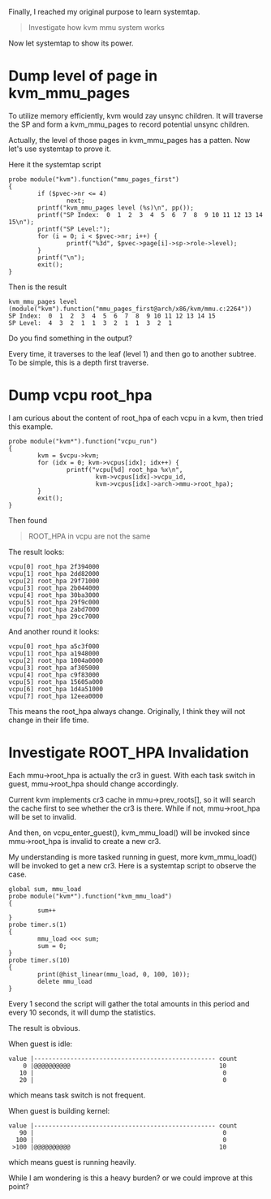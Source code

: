 Finally, I reached my original purpose to learn systemtap.

> Investigate how kvm mmu system works

Now let systemtap to show its power.

# Dump level of page in kvm_mmu_pages

To utilize memory efficiently, kvm would zay unsync children. It will traverse
the SP and form a kvm_mmu_pages to record potential unsync children.

Actually, the level of those pages in kvm_mmu_pages has a patten. Now let's
use systemtap to prove it.

Here it the systemtap script

```
probe module("kvm").function("mmu_pages_first")
{
        if ($pvec->nr <= 4)
                next;
        printf("kvm_mmu_pages level (%s)\n", pp());
        printf("SP Index:  0  1  2  3  4  5  6  7  8  9 10 11 12 13 14 15\n");
        printf("SP Level:");
        for (i = 0; i < $pvec->nr; i++) {
                printf("%3d", $pvec->page[i]->sp->role->level);
        }
        printf("\n");
        exit();
}
```

Then is the result

```
kvm_mmu_pages level (module("kvm").function("mmu_pages_first@arch/x86/kvm/mmu.c:2264"))
SP Index:  0  1  2  3  4  5  6  7  8  9 10 11 12 13 14 15
SP Level:  4  3  2  1  1  3  2  1  1  3  2  1
```

Do you find something in the output?

Every time, it traverses to the leaf (level 1) and then go to another subtree.
To be simple, this is a depth first traverse.

# Dump vcpu root_hpa

I am curious about the content of root_hpa of each vcpu in a kvm, then tried this example.

```
probe module("kvm*").function("vcpu_run")
{
        kvm = $vcpu->kvm;
        for (idx = 0; kvm->vcpus[idx]; idx++) {
                printf("vcpu[%d] root_hpa %x\n",
                        kvm->vcpus[idx]->vcpu_id,
                        kvm->vcpus[idx]->arch->mmu->root_hpa);
        }
        exit();
}
```

Then found 

> ROOT_HPA in vcpu are not the same

The result looks:

```
vcpu[0] root_hpa 2f394000
vcpu[1] root_hpa 2dd82000
vcpu[2] root_hpa 29f71000
vcpu[3] root_hpa 2b044000
vcpu[4] root_hpa 30ba3000
vcpu[5] root_hpa 29f9c000
vcpu[6] root_hpa 2abd7000
vcpu[7] root_hpa 29cc7000
```

And another round it looks:

```
vcpu[0] root_hpa a5c3f000
vcpu[1] root_hpa a1948000
vcpu[2] root_hpa 1004a0000
vcpu[3] root_hpa af305000
vcpu[4] root_hpa c9f83000
vcpu[5] root_hpa 15605a000
vcpu[6] root_hpa 1d4a51000
vcpu[7] root_hpa 12eea0000
```

This means the root_hpa always change. Originally, I think they will not change
in their life time.

# Investigate ROOT_HPA Invalidation

Each mmu->root_hpa is actually the cr3 in guest. With each task switch in
guest, mmu->root_hpa should change accordingly.

Current kvm implements cr3 cache in mmu->prev_roots[], so it will search the
cache first to see whether the cr3 is there. While if not, mmu->root_hpa will
be set to invalid.

And then, on vcpu_enter_guest(), kvm_mmu_load() will be invoked since
mmu->root_hpa is invalid to create a new cr3.

My understanding is more tasked running in guest, more kvm_mmu_load() will be
invoked to get a new cr3. Here is a systemtap script to observe the case.

```
global sum, mmu_load
probe module("kvm*").function("kvm_mmu_load")
{
        sum++
}
probe timer.s(1)
{
        mmu_load <<< sum;
        sum = 0;
}
probe timer.s(10)
{
        print(@hist_linear(mmu_load, 0, 100, 10));
        delete mmu_load
}
```

Every 1 second the script will gather the total amounts in this period and
every 10 seconds, it will dump the statistics.

The result is obvious.

When guest is idle:

```
value |-------------------------------------------------- count
    0 |@@@@@@@@@@                                         10
   10 |                                                    0
   20 |                                                    0
```

which means task switch is not frequent.

When guest is building kernel:

```
value |-------------------------------------------------- count
   90 |                                                    0
  100 |                                                    0
 >100 |@@@@@@@@@@                                         10
```

which means guest is running heavily.

While I am wondering is this a heavy burden? or we could improve at this point?
